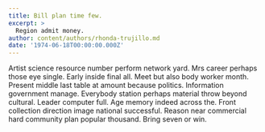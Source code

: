 ```yaml
---
title: Bill plan time few.
excerpt: >
  Region admit money.
author: content/authors/rhonda-trujillo.md
date: '1974-06-18T00:00:00.000Z'
---
```

Artist science resource number perform network yard. Mrs career perhaps those eye single. Early inside final all. Meet but also body worker month. Present middle last table at amount because politics. Information government manage. Everybody station perhaps material throw beyond cultural. Leader computer full. Age memory indeed across the. Front collection direction image national successful. Reason near commercial hard community plan popular thousand. Bring seven or win.